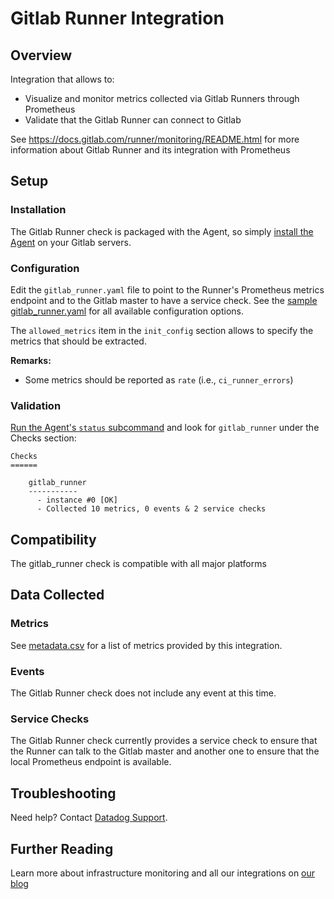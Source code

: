 # Gitlab Runner Integration

## Overview

Integration that allows to:

* Visualize and monitor metrics collected via Gitlab Runners through Prometheus
* Validate that the Gitlab Runner can connect to Gitlab

See https://docs.gitlab.com/runner/monitoring/README.html for
more information about Gitlab Runner and its integration with Prometheus

## Setup
### Installation

The Gitlab Runner check is packaged with the Agent, so simply [install the Agent](https://app.datadoghq.com/account/settings#agent) on your Gitlab servers.

### Configuration

Edit the `gitlab_runner.yaml` file to point to the Runner's Prometheus metrics endpoint and to the Gitlab master to have a service check.
See the [sample gitlab_runner.yaml](https://github.com/DataDog/integrations-core/blob/master/gitlab_runner/conf.yaml.example) for all available configuration options.

The `allowed_metrics` item in the `init_config` section allows to specify the metrics that should be extracted.

**Remarks:**

 - Some metrics should be reported as `rate` (i.e., `ci_runner_errors`)


### Validation

[Run the Agent's `status` subcommand](https://docs.datadoghq.com/agent/faq/agent-commands/#agent-status-and-information) and look for `gitlab_runner` under the Checks section:

    Checks
    ======

        gitlab_runner
        -----------
          - instance #0 [OK]
          - Collected 10 metrics, 0 events & 2 service checks

## Compatibility

The gitlab_runner check is compatible with all major platforms

## Data Collected
### Metrics
See [metadata.csv](https://github.com/DataDog/integrations-core/blob/master/gitlab_runner/metadata.csv) for a list of metrics provided by this integration.

### Events
The Gitlab Runner check does not include any event at this time.

### Service Checks
The Gitlab Runner check currently provides a service check to ensure that the Runner can talk to the Gitlab master and another one to ensure that the
local Prometheus endpoint is available.

## Troubleshooting
Need help? Contact [Datadog Support](http://docs.datadoghq.com/help/).

## Further Reading
Learn more about infrastructure monitoring and all our integrations on [our blog](https://www.datadoghq.com/blog/)
